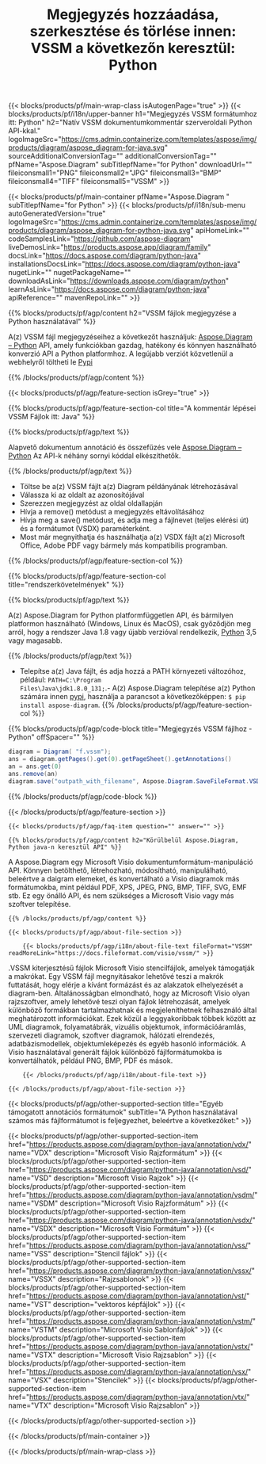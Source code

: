 ﻿---
title: "Megjegyzés hozzáadása, szerkesztése és törlése innen: VSSM a következőn keresztül: Python "
weight: 3250
url: /hu/python-java/annotation/vssm/ 
description: Python forráskód a VSSM fájl megjegyzésekkel való kiegészítéséhez bármely Python alapú alkalmazásban.
---
{{< blocks/products/pf/main-wrap-class isAutogenPage="true" >}}
{{< blocks/products/pf/i18n/upper-banner h1="Megjegyzés VSSM formátumhoz itt: Python" h2="Natív VSSM dokumentumkommentár szerveroldali Python API-kkal." logoImageSrc="https://cms.admin.containerize.com/templates/aspose/img/products/diagram/aspose_diagram-for-java.svg" sourceAdditionalConversionTag="" additionalConversionTag="" pfName="Aspose.Diagram" subTitlepfName="for Python" downloadUrl="" fileiconsmall1="PNG" fileiconsmall2="JPG" fileiconsmall3="BMP" fileiconsmall4="TIFF" fileiconsmall5="VSSM" >}}

{{< blocks/products/pf/main-container pfName="Aspose.Diagram " subTitlepfName="for Python" >}}
{{< blocks/products/pf/i18n/sub-menu autoGeneratedVersion="true" logoImageSrc="https://cms.admin.containerize.com/templates/aspose/img/products/diagram/aspose_diagram-for-python-java.svg" apiHomeLink="" codeSamplesLink="https://github.com/aspose-diagram" liveDemosLink="https://products.aspose.app/diagram/family" docsLink="https://docs.aspose.com/diagram/python-java" installationsDocsLink="https://docs.aspose.com/diagram/python-java" nugetLink="" nugetPackageName="" downloadAsLink="https://downloads.aspose.com/diagram/python" learnAsLink="https://docs.aspose.com/diagram/python-java" apiReference="" mavenRepoLink="" >}}


{{% blocks/products/pf/agp/content h2="VSSM fájlok megjegyzése a Python használatával" %}}

 A(z) VSSM fájl megjegyzéseihez a következőt használjuk:
 [Aspose.Diagram – Python](https://products.aspose.com/diagram/python-java/) 
 API, amely funkciókban gazdag, hatékony és könnyen használható konverzió API a Python platformhoz. A legújabb verziót közvetlenül a webhelyről töltheti le
 [Pypi](https://pypi.org/project/aspose-diagram/) 

{{% /blocks/products/pf/agp/content %}}

{{< blocks/products/pf/agp/feature-section isGrey="true" >}}

{{% blocks/products/pf/agp/feature-section-col title="A kommentár lépései VSSM Fájlok itt: Java" %}}

{{% blocks/products/pf/agp/text %}}

 Alapvető dokumentum annotáció és összefűzés vele
 [Aspose.Diagram – Python](https://products.aspose.com/diagram/python-java) 
 Az API-k néhány sornyi kóddal elkészíthetők.

{{% /blocks/products/pf/agp/text %}}

+ Töltse be a(z) VSSM fájlt a(z) Diagram példányának létrehozásával
+ Válassza ki az oldalt az azonosítójával
+ Szerezzen megjegyzést az oldal oldallapján
+ Hívja a remove() metódust a megjegyzés eltávolításához
+ Hívja meg a save() metódust, és adja meg a fájlnevet (teljes elérési út) és a formátumot (VSDX) paraméterként.
+ Most már megnyithatja és használhatja a(z) VSDX fájlt a(z) Microsoft Office, Adobe PDF vagy bármely más kompatibilis programban.

{{% /blocks/products/pf/agp/feature-section-col %}}

{{% blocks/products/pf/agp/feature-section-col title="rendszerkövetelmények" %}}

{{% blocks/products/pf/agp/text %}}

 A(z) Aspose.Diagram for Python platformfüggetlen API, és bármilyen platformon használható (Windows, Linux és MacOS), csak győződjön meg arról, hogy a rendszer Java 1.8 vagy újabb verzióval rendelkezik, [Python](https://www.python.org/downloads/) 3,5 vagy magasabb. 


{{% /blocks/products/pf/agp/text %}}

- Telepítse a(z) Java fájlt, és adja hozzá a PATH környezeti változóhoz, például: <code>PATH=C:\Program Files\Java\jdk1.8.0_131;</code>.- A(z) Aspose.Diagram telepítése a(z) Python számára innen <a href="https://pypi.org/project/aspose-diagram/">pypi</a>, használja a parancsot a következőképpen: <code>$ pip install aspose-diagram</code>.
{{% /blocks/products/pf/agp/feature-section-col %}}

{{% blocks/products/pf/agp/code-block title="Megjegyzés VSSM fájlhoz - Python" offSpacer="" %}}

```cs
diagram = Diagram( "f.vssm");
ans = diagram.getPages().get(0).getPageSheet().getAnnotations()
an = ans.get(0)
ans.remove(an)
diagram.save("outpath_with_filename", Aspose.Diagram.SaveFileFormat.VSDX);  


```
{{% /blocks/products/pf/agp/code-block %}}

{{< /blocks/products/pf/agp/feature-section >}}

    {{< blocks/products/pf/agp/faq-item question="" answer="" >}}
 

<!-- aboutfile Starts -->

    {{% blocks/products/pf/agp/content h2="Körülbelül Aspose.Diagram, Python java-n keresztül API" %}}

 A Aspose.Diagram egy Microsoft Visio dokumentumformátum-manipuláció API. Könnyen betölthető, létrehozható, módosítható, manipulálható, beleértve a daigram elemeket, és konvertálható a Visio diagramok más formátumokba, mint például PDF, XPS, JPEG, PNG, BMP, TIFF, SVG, EMF stb. Ez egy önálló API, és nem szükséges a Microsoft Visio vagy más szoftver telepítése.  



    {{% /blocks/products/pf/agp/content %}}

    {{< blocks/products/pf/agp/about-file-section >}}
      
        {{< blocks/products/pf/agp/i18n/about-file-text fileFormat="VSSM" readMoreLink="https://docs.fileformat.com/visio/vssm/" >}}
.VSSM kiterjesztésű fájlok Microsoft Visio stencilfájlok, amelyek támogatják a makrókat. Egy VSSM fájl megnyitásakor lehetővé teszi a makrók futtatását, hogy elérje a kívánt formázást és az alakzatok elhelyezését a diagram-ben. Általánosságban elmondható, hogy az Microsoft Visio olyan rajzszoftver, amely lehetővé teszi olyan fájlok létrehozását, amelyek különböző formákban tartalmazhatnak és megjeleníthetnek felhasználó által meghatározott információkat. Ezek közül a leggyakoribbak többek között az UML diagramok, folyamatábrák, vizuális objektumok, információáramlás, szervezeti diagramok, szoftver diagramok, hálózati elrendezés, adatbázismodellek, objektumleképezés és egyéb hasonló információk. A Visio használatával generált fájlok különböző fájlformátumokba is konvertálhatók, például PNG, BMP, PDF és mások.  

        {{< /blocks/products/pf/agp/i18n/about-file-text >}}

    {{< /blocks/products/pf/agp/about-file-section >}}

<!-- aboutfile Ends -->

{{< blocks/products/pf/agp/other-supported-section title="Egyéb támogatott annotációs formátumok" subTitle="A Python használatával számos más fájlformátumot is feljegyezhet, beleértve a következőket:" >}}

{{< blocks/products/pf/agp/other-supported-section-item href="https://products.aspose.com/diagram/python-java/annotation/vdx/" name="VDX" description="Microsoft Visio Rajzformátum" >}}
{{< blocks/products/pf/agp/other-supported-section-item href="https://products.aspose.com/diagram/python-java/annotation/vsd/" name="VSD" description="Microsoft Visio Rajzok" >}}
{{< blocks/products/pf/agp/other-supported-section-item href="https://products.aspose.com/diagram/python-java/annotation/vsdm/" name="VSDM" description="Microsoft Visio Rajzformátum" >}}
{{< blocks/products/pf/agp/other-supported-section-item href="https://products.aspose.com/diagram/python-java/annotation/vsdx/" name="VSDX" description="Microsoft Visio Formátum" >}}
{{< blocks/products/pf/agp/other-supported-section-item href="https://products.aspose.com/diagram/python-java/annotation/vss/" name="VSS" description="Stencil fájlok" >}}
{{< blocks/products/pf/agp/other-supported-section-item href="https://products.aspose.com/diagram/python-java/annotation/vssx/" name="VSSX" description="Rajzsablonok" >}}
{{< blocks/products/pf/agp/other-supported-section-item href="https://products.aspose.com/diagram/python-java/annotation/vst/" name="VST" description="vektoros képfájlok" >}}
{{< blocks/products/pf/agp/other-supported-section-item href="https://products.aspose.com/diagram/python-java/annotation/vstm/" name="VSTM" description="Microsoft Visio Sablonfájlok" >}}
{{< blocks/products/pf/agp/other-supported-section-item href="https://products.aspose.com/diagram/python-java/annotation/vstx/" name="VSTX" description="Microsoft Visio Rajzsablon" >}}
{{< blocks/products/pf/agp/other-supported-section-item href="https://products.aspose.com/diagram/python-java/annotation/vsx/" name="VSX" description="Stencilek" >}}
{{< blocks/products/pf/agp/other-supported-section-item href="https://products.aspose.com/diagram/python-java/annotation/vtx/" name="VTX" description="Microsoft Visio Rajzsablon" >}}

{{< /blocks/products/pf/agp/other-supported-section >}}

{{< /blocks/products/pf/main-container >}}
    
{{< /blocks/products/pf/main-wrap-class >}}